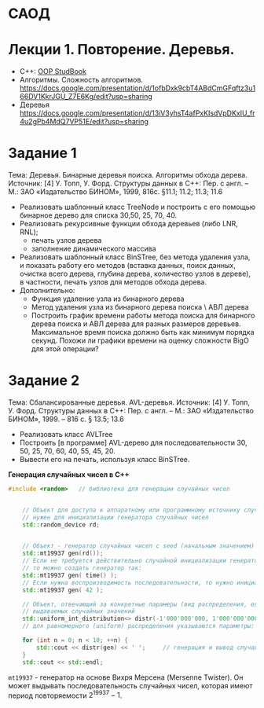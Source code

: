 # САОД

# Лекции 1. Повторение. Деревья.
- C++: [OOP StudBook](https://raw.githubusercontent.com/VetrovSV/OOP/master/OOP_StudBook_upd.pdf)
- Алгоритмы. Сложность алгоритмов. 
https://docs.google.com/presentation/d/1ofbDxk9cbT4ABdCmGFqftz3u166DV1KkrJGU_Z7E6Kg/edit?usp=sharing
- Деревья
https://docs.google.com/presentation/d/13iV3yhsT4afPxKIsdVpDKxIU_fr4u2gPb4MdQ7VP51E/edit?usp=sharing



# Задание 1
Тема: Деревья. Бинарные деревья поиска. Алгоритмы обхода дерева.
Источник: [4] У. Топп, У. Форд. Структуры данных в С++: Пер. с англ. – М.:
ЗАО «Издательство БИНОМ», 1999, 816с. §11.1; 11.2; 11.3; 11.6

- Реализовать шаблонный класс TreeNode и построить с его помощью бинарное
дерево для списка <int> 30,50, 25, 70, 40.
- Реализовать рекурсивные функции обхода деревьев (либо LNR, RNL); 
    - печать узлов дерева 
    - заполнение динамического массива
- Реализовать шаблонный класс BinSTree, без метода удаления узла, и показать работу его методов (вставка данных, поиск данных, очистка всего дерева, глубина дерева, количество узлов в дереве), в частности, печать узлов для методов обхода дерева.
- Дополнительно:
    - Функция удаление узла из бинарного дерева
    - Метод удаления узла из бинарного дерева поиска \ АВЛ дерева
    - Построить график времени работы метода поиска для бинарного дерева поиска и АВЛ дерева для разных размеров деревьев. Максимальное время поиска должно быть как минимум порядка секунд. Похожи ли графики времени на оценку сложности BigO для этой операции?


# Задание 2
Тема: Сбалансированные деревья. AVL-деревья.
Источник: [4] У. Топп, У. Форд. Структуры данных в С++: Пер. с англ. –
М.: ЗАО «Издательство БИНОМ», 1999. – 816 с. § 13.5; 13.6
- Реализовать класс AVLTree
- Построить [в программе] AVL-дерево для последовательности <int> 30, 50, 25, 70, 60, 40, 55, 45, 20.
- Вывести его на печать, используя класс BinSTree.



**Генерация случайных чисел в C++**
```C++
#include <random>   // библиотека для генерации случайных чисел


    // Объект для доступа к аппаратному или программному источнику случайности
    // нужен для инициализации генератора случайных чисел
    std::random_device rd; 
 

    // Объект - генератор случайных чисел с seed (начальным значением) от random_device
    std::mt19937 gen(rd());
    // Если не требуется действительно случайной инициализации генератора, 
    // то можно создать генератор так:
    std::mt19937 gen( time() );
    // Если нужна воспроизводимость последовательности, то нужно инициализировать константой
    std::mt19937 gen( 42 );

    // Объект, отвечающий за конкретные парамеры (вид распределения, его параметры)
    // выдаваемых случайных значений
    std::uniform_int_distribution<> distr(-1'000'000'000, 1'000'000'000);
    // для равномерного (uniform) распределения указываются параметры: минимум и максимум

    for (int n = 0; n < 10; ++n) {
        std::cout << distr(gen) << ' ';     // генерация и вывод случайных чисел
    }
    std::cout << std::endl;
```


`mt19937` - генератор на основе Вихря Мерсена (Mersenne Twister). Он может выдывать последовательность случайных чисел, которая имеют период повторяемости  $2^{19937}-1$.